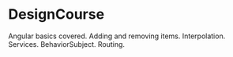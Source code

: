 # DesignCourse

Angular basics covered. 
Adding and removing items.
Interpolation.
Services.
BehaviorSubject.
Routing.
